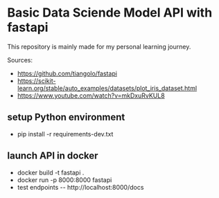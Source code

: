 # Basic Data Sciende Model API with fastapi

This repository is mainly made for my personal learning journey.

Sources:

- https://github.com/tiangolo/fastapi
- https://scikit-learn.org/stable/auto_examples/datasets/plot_iris_dataset.html
- https://www.youtube.com/watch?v=mkDxuRvKUL8

## setup Python environment

- pip install -r requirements-dev.txt

## launch API in docker

- docker build -t fastapi .
- docker run -p 8000:8000 fastapi
- test endpoints
-- http://localhost:8000/docs
